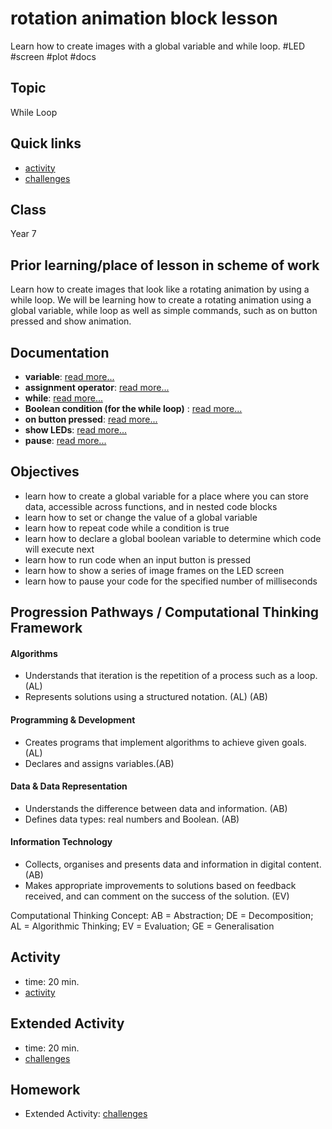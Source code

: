 # rotation animation block lesson

Learn how to create images with a global variable and while loop. #LED #screen  #plot #docs

## Topic

While Loop

## Quick links

* [activity](/microbit/lessons/rotation-animation/activity)
* [challenges](/microbit/lessons/rotation-animation/challenges)

## Class

Year 7

## Prior learning/place of lesson in scheme of work

Learn how to create images that look like a rotating animation by using a while loop. We will be learning how to create a rotating animation using a global variable, while loop as well as simple commands, such as on button pressed and show animation.

## Documentation

* **variable**: [read more...](/microbit/reference/variables/var)
* **assignment operator**: [read more...](/microbit/reference/variables/assign)
* **while**: [read more...](/microbit/js/while)
* **Boolean condition (for the while loop)** : [read more...](/microbit/reference/types/boolean)
* **on button pressed**: [read more...](/microbit/reference/input/on-button-pressed)
* **show LEDs**: [read more...](/microbit/reference/basic/show-leds)
* **pause**: [read more...](/microbit/reference/basic/pause)

## Objectives

* learn how to create a global variable for a place where you can store data, accessible across functions, and in nested code blocks
* learn how to set or change the value of a global variable
* learn how to repeat code while a condition is true
* learn how to declare a global boolean variable to determine which code will execute next
* learn how to run code when an input button is pressed
* learn how to show a series of image frames on the LED screen
* learn how to pause your code for the specified number of milliseconds

## Progression Pathways / Computational Thinking Framework

#### Algorithms

* Understands that iteration is the repetition of a process such as a loop. (AL)
* Represents solutions using a structured notation. (AL) (AB)

#### Programming & Development

* Creates programs that implement algorithms to achieve given goals. (AL)
* Declares and assigns variables.(AB)

#### Data & Data Representation

* Understands the difference between data and information. (AB)
* Defines data types: real numbers and Boolean. (AB)

#### Information Technology

*  Collects, organises and presents data and information in digital content. (AB)
* Makes appropriate improvements to solutions based on feedback received, and can comment on the success of the solution. (EV)

Computational Thinking Concept: AB = Abstraction; DE = Decomposition; AL = Algorithmic Thinking; EV = Evaluation; GE = Generalisation

## Activity

* time: 20 min.
* [activity](/microbit/lessons/rotation-animation/activity)

## Extended Activity

* time: 20 min.
* [challenges](/microbit/lessons/rotation-animation/challenges)

## Homework

* Extended Activity: [challenges](/microbit/lessons/rotation-animation/challenges)

